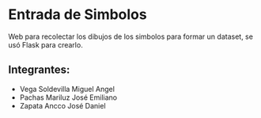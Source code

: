 # Entrada de Simbolos

Web para recolectar los dibujos de los simbolos para formar un dataset, se usó
Flask para crearlo.

## Integrantes:

- Vega Soldevilla Miguel Angel
- Pachas Mariluz José Emiliano
- Zapata Ancco José Daniel

